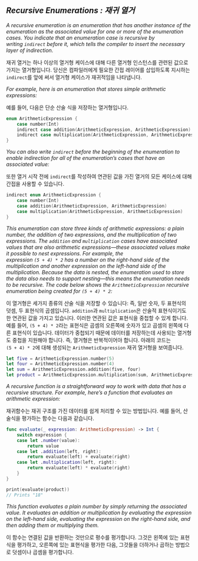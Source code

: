 ## *Recursive Enumerations : 재귀 열거*

*A recursive enumeration is an enumeration that has another instance of the enumeration as the associated value for one or more of the enumeration cases. You indicate that an enumeration case is recursive by writing `indirect` before it, which tells the compiler to insert the necessary layer of indirection.*

재귀 열거는 하나 이상의 열거형 케이스에 대해 다른 열거형 인스턴스를 관련된 값으로 가지는 열거형입니다. 당신은 컴파일러에게 필요한 간접 레이어를 삽입하도록 지시하는 `indirect`를 앞에 써서 열거형 케이스가 재귀적임을 나타냅니다.

*For example, here is an enumeration that stores simple arithmetic expressions:*

예를 들어, 다음은 단순 산술 식을 저장하는 열거형입니다.

```swift
enum ArithmeticExpression {
    case number(Int)
    indirect case addition(ArithmeticExpression, ArithmeticExpression)
    indirect case multiplication(ArithmeticExpression, ArithmeticExpression)
}
```

*You can also write `indirect` before the beginning of the enumeration to enable indirection for all of the enumeration’s cases that have an associated value:*

또한 열거 시작 전에 `indirect`를 작성하여 연관된 값을 가진 열거의 모든 케이스에 대해 간접을 사용할 수 있습니다.

```swift
indirect enum ArithmeticExpression {
    case number(Int)
    case addition(ArithmeticExpression, ArithmeticExpression)
    case multiplication(ArithmeticExpression, ArithmeticExpression)
}
```

*This enumeration can store three kinds of arithmetic expressions: a plain number, the addition of two expressions, and the multiplication of two expressions. The `addition` and `multiplication` cases have associated values that are also arithmetic expressions—these associated values make it possible to nest expressions. For example, the expression `(5 + 4) * 2` has a number on the right-hand side of the multiplication and another expression on the left-hand side of the multiplication. Because the data is nested, the enumeration used to store the data also needs to support nesting—this means the enumeration needs to be recursive. The code below shows the `ArithmeticExpression` recursive enumeration being created for `(5 + 4) * 2`:*

이 열거형은 세가지 종류의 산술 식을 저장할 수 있습니다: 즉, 일반 숫자, 두 표현식의 덧셈, 두 표현식의 곱셈입니다. `addition`과 `multiplication`은 산술적 표현식이기도 한 연관된 값을 가지고 있습니다. 이러한 연관된 값은 표현식을 중첩할 수 있게 합니다. 예를 들어, `(5 + 4) * 2`라는 표현식은 곱셈의 오른쪽에 숫자가 있고 곱셈의 왼쪽에 다른 표현식이 있습니다. 데이터가 중첩되기 때문에 데이터를 저장하는데 사용되는 열거형도 중첩을 지원해야 합니다. 즉, 열거형은 반복적이어야 합니다. 아래의 코드는 `(5 + 4) * 2`에 대해 생성되는 `ArithmeticExpression` 재귀 열거형을 보여줍니다.

```swift
let five = ArithmeticExpression.number(5)
let four = ArithmeticExpression.number(4)
let sum = ArithmeticExpression.addition(five, four)
let product = ArithmeticExpression.multiplication(sum, ArithmeticExpression.number(2))
```

*A recursive function is a straightforward way to work with data that has a recursive structure. For example, here’s a function that evaluates an arithmetic expression:*

재귀함수는 재귀 구조를 가진 데이터를 쉽게 처리할 수 있는 방법입니다. 예를 들어, 산술식을 평가하는 함수는 다음과 같습니다.

```swift
func evaluate(_ expression: ArithmeticExpression) -> Int {
    switch expression {
    case let .number(value):
        return value
    case let .addition(left, right):
        return evaluate(left) + evaluate(right)
    case let .multiplication(left, right):
        return evaluate(left) * evaluate(right)
    }
}

print(evaluate(product))
// Prints "18"
```

*This function evaluates a plain number by simply returning the associated value. It evaluates an addition or multiplication by evaluating the expression on the left-hand side, evaluating the expression on the right-hand side, and then adding them or multiplying them.*

이 함수는 연결된 값을 반환하는 것만으로 평수를 평가합니다. 그것은 왼쪽에 있는 표현식을 평가하고, 오른쪽에 있는 표현식을 평가한 다음, 그것들을 더하거나 곱하는 방법으로 덧셈이나 곱셈을 평가합니다.


